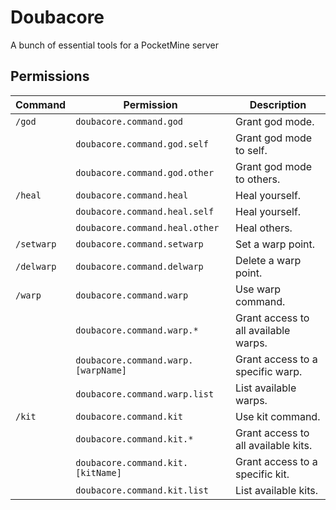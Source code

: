 # Doubacore
 A bunch of essential tools for a PocketMine server

## Permissions

| Command    | Permission                          | Description                          |
|------------|-------------------------------------|--------------------------------------|
| `/god`     | `doubacore.command.god`             | Grant god mode.                      |
|            | `doubacore.command.god.self`        | Grant god mode to self.              |
|            | `doubacore.command.god.other`       | Grant god mode to others.            |
| `/heal`    | `doubacore.command.heal`            | Heal yourself.                       |
|            | `doubacore.command.heal.self`       | Heal yourself.                       |
|            | `doubacore.command.heal.other`      | Heal others.                         |
| `/setwarp` | `doubacore.command.setwarp`         | Set a warp point.                    |
| `/delwarp` | `doubacore.command.delwarp`         | Delete a warp point.                 |
| `/warp`    | `doubacore.command.warp`            | Use warp command.                    |
|            | `doubacore.command.warp.*`          | Grant access to all available warps. |
|            | `doubacore.command.warp.[warpName]` | Grant access to a specific warp.     |
|            | `doubacore.command.warp.list`       | List available warps.                |
| `/kit`     | `doubacore.command.kit`             | Use kit command.                     |
|            | `doubacore.command.kit.*`           | Grant access to all available kits.  |
|            | `doubacore.command.kit.[kitName]`   | Grant access to a specific kit.      |
|            | `doubacore.command.kit.list`        | List available kits.                 |
